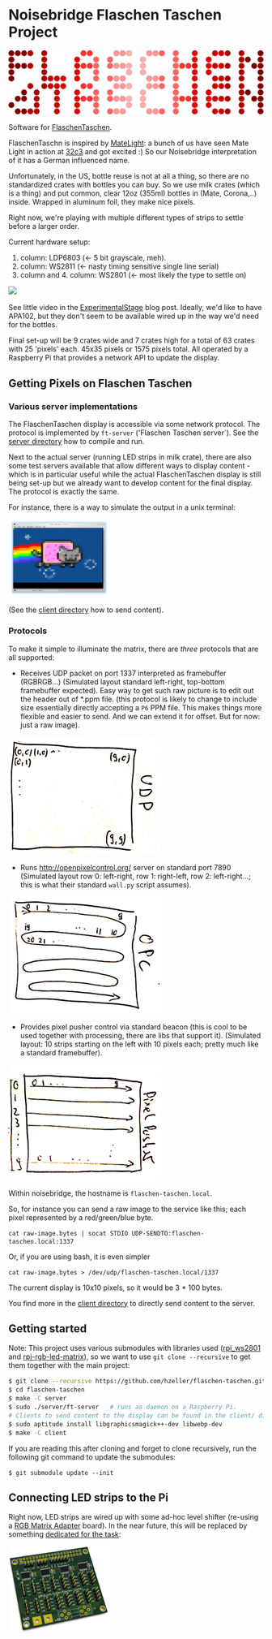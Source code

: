 Noisebridge Flaschen Taschen Project
====================================

![](./img/flaschen-taschen-logo.jpg)

Software for [FlaschenTaschen].

FlaschenTaschn is inspired by [MateLight]: a bunch of us have
seen Mate Light in action at [32c3] and got excited :)
So our Noisebridge interpretation of it has a German influenced name.

Unfortunately, in the US, bottle reuse is not at all a thing, so there
are no standardized crates with bottles you can buy.
So we use milk crates (which is a thing) and put common, clear 12oz (355ml)
bottles in (Mate, Corona,..) inside. Wrapped in aluminum foil, they
make nice pixels.

Right now, we're playing with multiple different types of strips to settle
before a larger order.

Current hardware setup:

   1. column: LDP6803  (<- 5 bit grayscale, meh).
   2. column: WS2811   (<- nasty timing sensitive single line serial)
   3. column and 4. column: WS2801  (<- most likely the type to settle on)

![](../img/ft-work-in-progress.jpg)

See little video in the [ExperimentalStage] blog post. Ideally, we'd like to
have APA102, but they don't seem to be available wired up in the way we'd need
for the bottles.

Final set-up will be 9 crates wide and 7 crates high for a total of 63 crates
with 25 'pixels' each. 45x35 pixels or 1575 pixels total. All operated by
a Raspberry Pi that provides a network API to update the display.

## Getting Pixels on Flaschen Taschen

### Various server implementations

The FlaschenTaschen display is accessible via some network protocol. The
protocol is implemented by `ft-server` ('Flaschen Taschen server`).
See the [server directory](./server) how to compile and run.

Next to the actual server (running LED strips in milk crate), there are also
some test servers available that allow different ways to display content -
which is in particular useful while the actual FlaschenTaschen display is still
being set-up but we already want to develop content for the final display.
The protocol is exactly the same.

For instance, there is a way to simulate the output in a unix terminal:

<a href="server/#terminal"><img src="img/terminal-screenshot.png" width="200px"></a>

(See the [client directory](./client) how to send content).

### Protocols
To make it simple to illuminate the matrix, there are _three_ protocols that
are all supported:

 * Receives UDP packet on port 1337 interpreted as framebuffer (RGBRGB...)
   (Simulated layout standard left-right, top-bottom framebuffer expected). Easy
   way to get such raw picture is to edit out the header out of *.ppm file.
   (this protocol is likely to change to include size essentially directly
   accepting a `P6` PPM file. This makes things more flexible and easier
   to send. And we can extend it for offset. But for now: just a raw image).

![](./img/udp.png)

 * Runs http://openpixelcontrol.org/ server on standard port 7890
   (Simulated layout row 0: left-right, row 1: right-left, row 2: left-right...;
   this is what their standard `wall.py` script assumes).

![](./img/opc.png)

 * Provides pixel pusher control via standard beacon (this is cool to be used
   together with processing, there are libs that support it).
   (Simulated layout: 10 strips starting on the left with 10 pixels each;
   pretty much like a standard framebuffer).

![](./img/pixelpusher.png)

Within noisebridge, the hostname is `flaschen-taschen.local`.

So, for instance you can send a raw image to the service like this; each pixel
represented by a red/green/blue byte.

```
cat raw-image.bytes | socat STDIO UDP-SENDTO:flaschen-taschen.local:1337
```

Or, if you are using bash, it is even simpler
```
cat raw-image.bytes > /dev/udp/flaschen-taschen.local/1337
```

The current display is 10x10 pixels, so it would be 3 * 100 bytes.

You find more in the [client directory](./client) to directly send
content to the server.

## Getting started

Note: This project uses various submodules with libraries used
([rpi_ws2801](https://github.com/jgarff/rpi_ws281x) and
[rpi-rgb-led-matrix](https://github.com/hzeller/rpi-rgb-led-matrix)), so we want
to use `git clone --recursive` to get them together with the main project:

```bash
$ git clone --recursive https://github.com/hzeller/flaschen-taschen.git
$ cd flaschen-taschen
$ make -C server
$ sudo ./server/ft-server   # runs as daemon on a Raspberry Pi.
# Clients to send content to the display can be found in the client/ dir
$ sudo aptitude install libgraphicsmagick++-dev libwebp-dev
$ make -C client
```

If you are reading this after cloning and forget to clone recursively, run the
following git command to update the submodules:

```
$ git submodule update --init
```

## Connecting LED strips to the Pi

Right now, LED strips are wired up with some ad-hoc level shifter
(re-using a [RGB Matrix Adapter] board). In the near future, this will be
replaced by something [dedicated for the task](./hardware):

<a href="hardware/"><img src="img/pi-adapter-pcb.png" width="200px"></a>

[FlaschenTaschen]: https://noisebridge.net/wiki/Flaschen_Taschen
[MateLight]: https://github.com/jaseg/matelight
[ExperimentalStage]: http://blog.noisebridge.net/post/139304835544/i-walked-into-noisebridge-yesterday-and-was
[RGB Matrix Adapter]: https://github.com/hzeller/rpi-rgb-led-matrix/tree/master/adapter/active-3
[32c3]: https://events.ccc.de/congress/2015/wiki/Static:Main_Page

